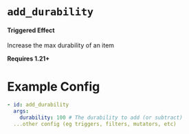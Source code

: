 # `add_durability`
#### Triggered Effect

Increase the max durability of an item

**Requires 1.21+**

# Example Config
```yaml
- id: add_durability
  args:
    durability: 100 # The durability to add (or subtract)
  ...other config (eg triggers, filters, mutators, etc)
```